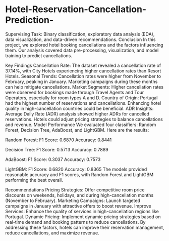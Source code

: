 # Hotel-Reservation-Cancellation-Prediction-
Supervising Task: Binary classification, exploratory data analysis (EDA), data visualization, and data-driven recommendations.
Conclusion
In this project, we explored hotel booking cancellations and the factors influencing them. Our analysis covered data pre-processing, visualization, and model training to predict cancellations.

Key Findings
Cancellation Rate: The dataset revealed a cancellation rate of 37.14%, with City Hotels experiencing higher cancellation rates than Resort Hotels.
Seasonal Trends: Cancellation rates were higher from November to February, peaking in January. Marketing campaigns during these months can help mitigate cancellations.
Market Segments: Higher cancellation rates were observed for bookings made through Travel Agents and Tour Operators, especially for room types A and D.
Country of Origin: Portugal had the highest number of reservations and cancellations. Enhancing hotel quality in high-cancellation countries could be beneficial.
ADR Insights: Average Daily Rate (ADR) analysis showed higher ADRs for cancelled reservations. Hotels could adjust pricing strategies to balance cancellations and revenue.
Model Performance
We evaluated four classifiers: Random Forest, Decision Tree, AdaBoost, and LightGBM. Here are the results:

Random Forest:
F1 Score: 0.6870
Accuracy: 0.8441

Decision Tree:
F1 Score: 0.5713
Accuracy: 0.7889

AdaBoost:
F1 Score: 0.3037
Accuracy: 0.7573

LightGBM:
F1 Score: 0.6820
Accuracy: 0.8365
The models provided reasonable accuracy and F1 scores, with Random Forest and LightGBM performing the best overall.

Recommendations
Pricing Strategies: Offer competitive room price discounts on weekends, holidays, and during high-cancellation months (November to February).
Marketing Campaigns: Launch targeted campaigns in January with attractive offers to boost revenue.
Improve Services: Enhance the quality of services in high-cancellation regions like Portugal.
Dynamic Pricing: Implement dynamic pricing strategies based on real-time demand and booking patterns to reduce cancellations.
By addressing these factors, hotels can improve their reservation management, reduce cancellations, and maximize revenue.

